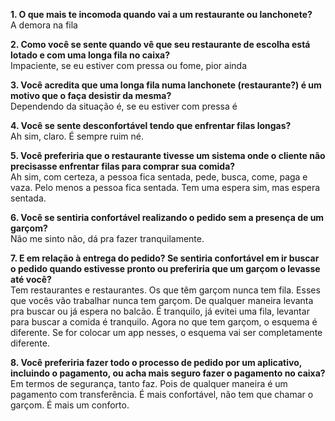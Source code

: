 **1. O que mais te incomoda quando vai a um restaurante ou lanchonete?**<br>
A demora na fila

**2. Como você se sente quando vê que seu restaurante de escolha está lotado e com uma longa fila no caixa?**<br>
Impaciente, se eu estiver com pressa ou fome, pior ainda

**3. Você acredita que uma longa fila numa lanchonete (restaurante?) é um motivo que o faça desistir da mesma?**<br>
Dependendo da situação é, se eu estiver com pressa é

**4. Você se sente desconfortável tendo que enfrentar filas longas?**<br>
Ah sim, claro. É sempre ruim né.

**5. Você preferiria que o restaurante tivesse um sistema onde o cliente não precisasse enfrentar filas para comprar sua comida?**<br>
Ah sim, com certeza, a pessoa fica sentada, pede, busca, come, paga e vaza. Pelo menos a pessoa fica sentada. Tem uma espera sim, mas espera sentada.

**6. Você se sentiria confortável realizando o pedido sem a presença de um garçom?**<br>
Não me sinto não, dá pra fazer tranquilamente.

**7. E em relação à entrega do pedido? Se sentiria confortável em ir buscar o pedido quando estivesse pronto ou preferiria que um garçom o levasse até você?**<br>
Tem restaurantes e restaurantes. Os que têm garçom nunca tem fila. Esses que vocês vão trabalhar nunca tem garçom. De qualquer maneira levanta pra buscar ou já espera no balcão. É tranquilo, já evitei uma fila, levantar para buscar a comida é tranquilo. Agora no que tem garçom, o esquema é diferente. Se for colocar um app nesses, o esquema vai ser completamente diferente.

**8. Você preferiria fazer todo o processo de pedido por um aplicativo, incluindo o pagamento, ou acha mais seguro fazer o pagamento no caixa?**<br>
Em termos de segurança, tanto faz. Pois de qualquer maneira é um pagamento com transferência. É mais confortável, não tem que chamar o garçom. É mais um conforto.
